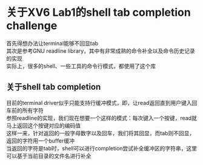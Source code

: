 <h1 >关于XV6 Lab1的shell tab completion challenge</h1>
首先得想办法让terminal能够不回显tab<br>
其次是参考GNU readline library，其中有非常成熟的命令补全以及命令历史记录的实现<br>
实际上，很多的shell、一些工具的命令行模式，都使用了这个库<br>
<h2>关于shell tab completion</h2>
目前的terminal driver似乎只能支持行缓冲模式，即，让read返回直到用户键入回车前的所有字符<br>
参照readline的实现，我们现在想要一个这样的模式：每次键入一个按键，read就马上返回这个按键对应的编码值<br>
这样一来，针对返回的一般字母数字以及回车，我们将其回显，而tab则不回显，返回的字符用一个buffer缓冲<br>
当返回的字符是tab时，shell可以进行completion尝试补全缓冲区的字符串，这里可以基于当前目录的文件名进行补全